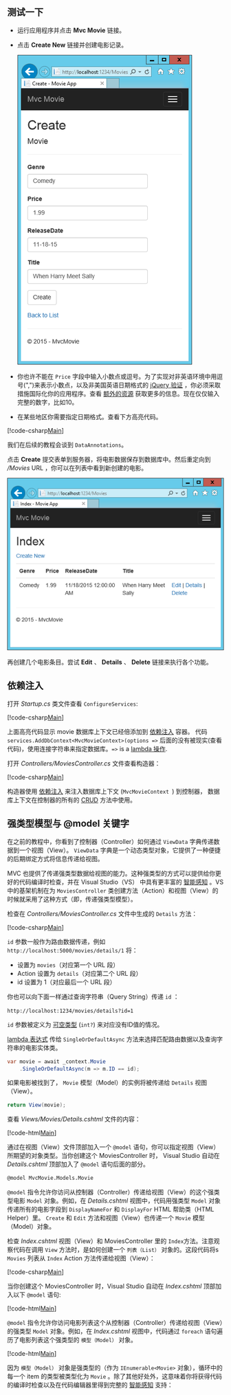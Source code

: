 
## 测试一下

* 运行应用程序并点击 **Mvc Movie** 链接。
* 点击 **Create New** 链接并创建电影记录。

  ![创建视图界面包含字段 genre, price, release date, 以及 title](../../tutorials/first-mvc-app/adding-model/_static/movies.png)

* 你也许不能在 `Price` 字段中输入小数点或逗号。为了实现对非英语环境中用逗号(",")来表示小数点，以及非美国英语日期格式的 [jQuery 验证](http://jqueryvalidation.org/) ，你必须采取措施国际化你的应用程序。查看 [额外的资源](#additional-resources) 获取更多的信息。现在仅仅输入完整的数字，比如10。

<a name=displayformatdatelocal></a>

* 在某些地区你需要指定日期格式。查看下方高亮代码。

[!code-csharp[Main](../../tutorials/first-mvc-app/start-mvc/sample/MvcMovie/Models/MovieDateFormat.cs?name=snippet_1&highlight=2,10)]

我们在后续的教程会谈到 `DataAnnotations`。

点击 **Create** 提交表单到服务器，将电影数据保存到数据库中。然后重定向到 */Movies* URL ，你可以在列表中看到新创建的电影。

![Movie 视图显示最新创建的电影列表](../../tutorials/first-mvc-app/adding-model/_static/h.png)

再创建几个电影条目。尝试 **Edit** 、 **Details** 、 **Delete** 链接来执行各个功能。

## 依赖注入

打开 *Startup.cs* 类文件查看 `ConfigureServices`:

[!code-csharp[Main](../../tutorials/first-mvc-app/start-mvc/sample/MvcMovie/Startup.cs?name=snippet_cs&highlight=7-8)]

上面高亮代码显示 movie 数据库上下文已经倍添加到 [依赖注入](xref:fundamentals/dependency-injection) 容器。 代码 `services.AddDbContext<MvcMovieContext>(options =>` 后面的没有被现实(查看代码)，使用连接字符串来指定数据库。`=>` is a [lambda 操作](https://docs.microsoft.com/dotnet/articles/csharp/language-reference/operators/lambda-operator).

打开 *Controllers/MoviesController.cs* 文件查看构造器：

<!-- l.. Make copy of Movies controller because we comment out the initial index method and update it later  -->

[!code-csharp[Main](../../tutorials/first-mvc-app/start-mvc/sample/MvcMovie/Controllers/MC1.cs?name=snippet_1)] 

构造器使用 [依赖注入](xref:fundamentals/dependency-injection) 来注入数据库上下文 (`MvcMovieContext `) 到控制器， 数据库上下文在控制器的所有的 [CRUD](https://en.wikipedia.org/wiki/Create,_read,_update_and_delete) 方法中使用。

<a name=strongly-typed-models-keyword-label></a>

## 强类型模型与 @model 关键字

在之前的教程中，你看到了控制器（Controller）如何通过 `ViewData` 字典传递数据到一个视图（View）。 `ViewData` 字典是一个动态类型对象，它提供了一种便捷的后期绑定方式将信息传递给视图。

MVC 也提供了传递强类型数据给视图的能力。这种强类型的方式可以提供给你更好的代码编译时检查，并在 Visual Studio（VS） 中具有更丰富的 [智能感知](https://msdn.microsoft.com/en-us/library/hcw1s69b.aspx) 。VS 中的基架机制在为 `MoviesController` 类创建方法（Action）和视图（View）的时候就采用了这种方式（即，传递强类型模型）。

检查在 *Controllers/MoviesController.cs* 文件中生成的 `Details` 方法：

[!code-csharp[Main](../../tutorials/first-mvc-app/start-mvc/sample/MvcMovie/Controllers/MoviesController.cs?name=snippet_details)]

`id` 参数一般作为路由数据传递，例如 `http://localhost:5000/movies/details/1` 将：

* 设置为 `movies`（对应第一个 URL 段）
* Action 设置为 `details`（对应第二个 URL 段）
* id 设置为 1（对应最后一个 URL 段）

你也可以向下面一样通过查询字符串（Query String）传递 `id` ：

`http://localhost:1234/movies/details?id=1`

`id` 参数被定义为 [可空类型](https://docs.microsoft.com/dotnet/csharp/programming-guide/nullable-types/index) (`int?`) 来对应没有ID值的情况。
 
[lambda 表达式](https://docs.microsoft.com/dotnet/articles/csharp/programming-guide/statements-expressions-operators/lambda-expressions) 传给 `SingleOrDefaultAsync` 方法来选择匹配路由数据以及查询字符串的电影实体类。

```csharp
var movie = await _context.Movie
    .SingleOrDefaultAsync(m => m.ID == id);
```

如果电影被找到了， `Movie` 模型（Model）的实例将被传递给 `Details` 视图（View）。

```csharp
return View(movie);
   ```

查看  *Views/Movies/Details.cshtml* 文件的内容：

[!code-html[Main](../../tutorials/first-mvc-app/start-mvc/sample/MvcMovie/Views/Movies/DetailsOriginal.cshtml)]

通过在视图（View）文件顶部加入一个 `@model` 语句，你可以指定视图（View）所期望的对象类型。当你创建这个 MoviesController 时， Visual Studio 自动在 *Details.cshtml* 顶部加入了 `@model` 语句后面的部分。

```HTML
@model MvcMovie.Models.Movie
   ```

`@model` 指令允许你访问从控制器（Controller）传递给视图（View）的这个强类型电影 `Model` 对象。例如，在 *Details.cshtml* 视图中，代码用强类型 `Model` 对象传递所有的电影字段到 `DisplayNameFor` 和 `DisplayFor`  HTML 帮助类（HTML Helper）里。 `Create` 和 `Edit` 方法和视图（View）也传递一个 `Movie` 模型（Model）对象。

检查 *Index.cshtml* 视图（View）和 MoviesController 里的 `Index`方法。注意观察代码在调用 `View` 方法时，是如何创建一个 `列表（List）`  对象的。这段代码将s `Movies` 列表从 `Index` Action 方法传递给视图（View）：

[!code-csharp[Main](../../tutorials/first-mvc-app/start-mvc/sample/MvcMovie/Controllers/MC1.cs?name=snippet_index)]

当你创建这个 MoviesController 时，Visual Studio 自动在 *Index.cshtml* 顶部加入以下 `@model` 语句:

<!-- Copy Index.cshtml to IndexOriginal.cshtml -->

[!code-html[Main](../../tutorials/first-mvc-app/start-mvc/sample/MvcMovie/Views/Movies/IndexOriginal.cshtml?range=1)]

 `@model` 指令允许你访问电影列表这个从控制器（Controller）传递给视图（View）的强类型 `Model` 对象。例如，在 *Index.cshtml* 视图中，代码通过 `foreach` 语句遍历了电影列表这个强类型的  `模型（Model）` 对象。

[!code-html[Main](../../tutorials/first-mvc-app/start-mvc/sample/MvcMovie/Views/Movies/IndexOriginal.cshtml?highlight=1,31,34,37,40,43,46-48)]

因为 `模型（Model）` 对象是强类型的（作为 `IEnumerable<Movie>` 对象），循环中的每一个 item 的类型被类型化为 `Movie` 。除了其他好处外，这意味着你将获得代码的编译时检查以及在代码编辑器里得到完整的 [智能感知](https://msdn.microsoft.com/en-us/library/hcw1s69b.aspx) 支持：
 
